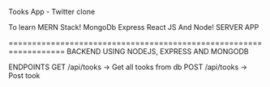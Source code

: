 Tooks App - Twitter clone

To learn MERN Stack! MongoDb Express React JS And Node!
 SERVER APP

==================================================================
BACKEND USING NODEJS, EXPRESS AND MONGODB


ENDPOINTS 
GET /api/tooks -> Get all tooks from db
POST /api/tooks -> Post took
